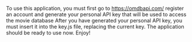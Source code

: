 To use this application, you  must first go to https://omdbapi.com/ register an account and generate your personal API key that will be used to access the movie database
After you have generated your personal API key, you must insert it into the key.js file, replacing the current key.
The application should be ready to use now. Enjoy!
